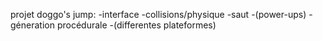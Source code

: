 projet doggo's jump:
-interface
-collisions/physique
-saut
-(power-ups)
-géneration procédurale
-(differentes plateformes)
